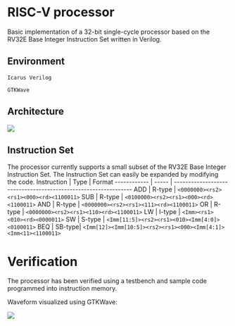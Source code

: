 RISC-V processor
==============

Basic implementation of a 32-bit single-cycle processor based on the RV32E Base Integer Instruction Set written in Verilog.

Environment 
------------

```Icarus Verilog```

```GTKWave```


Architecture
------------

![](https://github.com/sathvikswaminathan/RISC-V-Single-Cycle-Processor/raw/main/RISC-V%20Single%20Cycle/Architecture.jpg)


Instruction Set
---------------

The processor currently supports a small subset of the RV32E Base Integer Instruction Set. The Instruction Set can easily be expanded by modifying the code.
Instruction   | Type   | Format
------------  | -----  | ---------------------------------------------------------------
ADD           | R-type | ```<0000000><rs2><rs1><000><rd><1100011>``` 
SUB           | R-type | ```<0100000><rs2><rs1><000><rd><1100011>``` 
AND           | R-type | ```<0000000><rs2><rs1><111><rd><1100011>``` 
OR            | R-type | ```<0000000><rs2><rs1><110><rd><1100011>``` 
LW            | I-type | ```<Imm><rs1><010><rd><0000011>``` 
SW            | S-type | ```<Imm[11:5]><rs2><rs1><010><Imm[4:0]><0100011>``` 
BEQ           | SB-type| ```<Imm[12]><Imm[10:5]><rs2><rs1><000><Imm[4:1]><Imm<11><1100011>```


Verification
============

The processor has been verified using a testbench and sample code programmed into instruction memory.

Waveform visualized using GTKWave:

![](https://github.com/sathvikswaminathan/RISC-V-Single-Cycle-Processor/raw/main/RISC-V%20Single%20Cycle/waveform.png)
